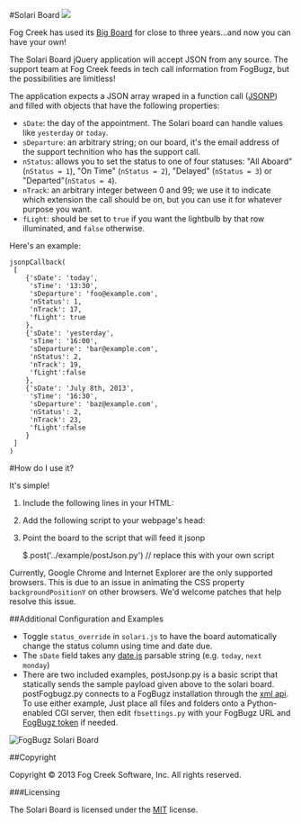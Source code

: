 #Solari Board
![](https://trello-attachments.s3.amazonaws.com/51bf2a13808218916c006928/51f02c885eee4b1708001f67/2c081fd8d5fcf4cb505392784667372e/genericBoard.PNG)

Fog Creek has used its [Big Board](http://blog.fogcreek.com/big-board-having-fun-with-data/)
for close to three years...and now you can have your own!

The Solari Board jQuery application will accept JSON from any source. The support team at Fog Creek
feeds in tech call information from FogBugz, but the possibilities are limitless!

The application expects a JSON array wraped in a function call ([JSONP](http://en.wikipedia.org/wiki/JSONP)) and filled with objects that have the
following properties:

  * `sDate`: the day of the appointment.  The Solari board can handle values
    like `yesterday` or `today`.
  * `sDeparture`: an arbitrary string; on our board, it's the email address of
    the support technition who has the support call.
  * `nStatus`: allows you to set the status to one of four statuses: "All Aboard" (`nStatus
    = 1`), "On Time" (`nStatus = 2`), "Delayed" (`nStatus = 3`) or "Departed"(`nStatus = 4`).
  * `nTrack`: an arbitrary integer between 0 and 99; we use it to indicate
    which extension the call should be on, but you can use it for whatever
    purpose you want.
  * `fLight`: should be set to `true` if you want the lightbulb by that row
    illuminated, and `false` otherwise.

Here's an example:

    jsonpCallback(
     [
        {'sDate': 'today',
         'sTime': '13:30', 
         'sDeparture': 'foo@example.com',
         'nStatus': 1,
         'nTrack': 17,
         'fLight': true
        },
        {'sDate': 'yesterday', 
         'sTime': '16:00',
         'sDeparture': 'bar@example.com',
         'nStatus': 2,
         'nTrack': 19,
         'fLight':false
        },
        {'sDate': 'July 8th, 2013',
         'sTime': '16:30',
         'sDeparture': 'baz@example.com',
         'nStatus': 2,
         'nTrack': 23,
         'fLight':false
        }
     ]
    )


#How do I use it?

It's simple!

  1. Include the following lines in your HTML:

        <!-- Fonts -->
        <link href='https://fonts.googleapis.com/css?family=Kelly+Slab' rel='stylesheet' type='text/css'>
        <link href='https://fonts.googleapis.com/css?family=Lato' rel='stylesheet' type='text/css'>
        <link href='https://fonts.googleapis.com/css?family=Yanone+Kaffeesatz' rel='stylesheet' type='text/css'>

        <!-- jQuery, transit (for animations), date.js and the solari board -->
        <script type="text/javascript" src="js/jquery.min.js"></script>
        <script type="text/javascript" src="js/jquery.transit.min.js"></script>
        <script type="text/javascript" src="js/date.js"></script>    
        <script type="text/javascript" src="js/solari.js"></script> 

        <!-- CSS -->
        <link rel="stylesheet" type="text/css" href="css/solari.css" />

        <!-- Audio -->
        <audio src="audio/solari.mp3" id='solari-audio'>
                Your browser does not support the audio element.
        </audio>

  2. Add the following script to your webpage's head:

        <script>
            $(document).ready(function() {
                //remove the div parameter to append directly to body
                addSolariBoard("#myDIv");
            });
       </script>

  3. Point the board to the script that will feed it jsonp

        $.post('../example/postJson.py')  // replace this with your own script

Currently, Google Chrome and Internet Explorer are the only supported browsers.
This is due to an issue in animating the CSS property `backgroundPositionY` on
other browsers.  We'd welcome patches that help resolve this issue.

##Additional Configuration and Examples
- Toggle `status_override` in `solari.js` to have the board automatically change the 
  status column using time and date due.
- The `sDate` field takes any 
  [date.js](https://code.google.com/p/datejs/wiki/APIDocumentation#parse) parsable string
  (e.g. `today`, `next monday`)
- There are two included examples, postJsonp.py is a basic script that statically sends the sample payload given above to the solari board.
  postFogbugz.py connects to a FogBugz installation through the [xml api](https://developers.fogbugz.com/default.asp?W199).
  To use either example, Just place all files and folders onto a Python-enabled CGI server, then edit `fbsettings.py` with your FogBugz URL and
  [FogBugz token](http://fogbugz.stackexchange.com/questions/900/how-do-i-get-an-xml-api-token) if needed.

![FogBugz Solari Board](https://trello-attachments.s3.amazonaws.com/51bf2a13808218916c006928/51f02c885eee4b1708001f67/1b1ee7b798d88a6c39cf320d28146b36/fogbgzedition.PNG)

##Copyright

Copyright © 2013 Fog Creek Software, Inc. All rights reserved.

###Licensing

The Solari Board is licensed under the [MIT](http://opensource.org/licenses/mit-license.php) license.
